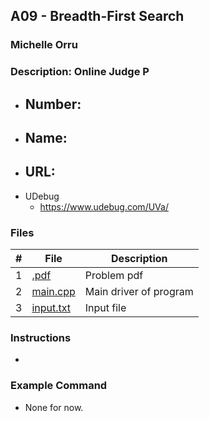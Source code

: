 ## A09 - Breadth-First Search 
### Michelle Orru
### Description: Online Judge P

- Number:
  -  
- Name:
  - 
- URL:
  - 
- UDebug
  - https://www.udebug.com/UVa/

### Files

|   #   | File     | Description                      |
| :---: | -------- | -------------------------------- |
|   1   | [.pdf](https://github.com/michelle083/4883_ProgTech/blob/main/Assignments/A09/.pdf) |  Problem pdf  |
|   2   | [main.cpp](https://github.com/michelle083/4883_ProgTech_Michelle/blob/main/Assignments/A09/main.cpp) | Main driver of program |
|   3   | [input.txt](https://github.com/michelle083/4883_ProgTech_Michelle/blob/main/Assignments/A09/input.txt) | Input file |


### Instructions 

- 

### Example Command

- None for now. 




